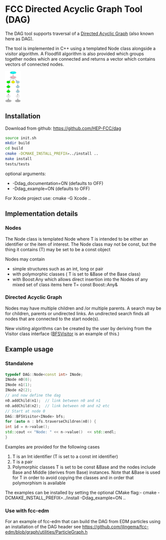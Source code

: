 # FCC Directed Acyclic Graph Tool (DAG)
The DAG tool supports traversal of a [Directed Acyclic Graph](https://en.wikipedia.org/wiki/Directed_acyclic_graph) (also known here as DAG).

The tool is implemented in C++ using a templated Node class alongside a visitor algorithm.
A Floodfill algorithm is also provided which groups together nodes which are connected and returns a vector which contains vectors of connected nodes.

<img src="./doc/event_dag.png" alt="Drawing" style="width: 50px;"/>


## Installation

Download from github:
  https://github.com/HEP-FCC/dag

```bash
source init.sh
mkdir build
cd build
cmake -DCMAKE_INSTALL_PREFIX=../install ..
make install
tests/tests
```

optional arguments:
 * -Ddag_documentation=ON (defaults to OFF)
 * -Ddag_example=ON (defaults to OFF)

For Xcode project use: cmake -G Xcode ..

## Implementation details

### Nodes

The Node class is templated Node<T> where T is intended to be either an identifier or the item of interest.
The Node class may not be const, but the thing it contains (T) may be set to be a const object

Nodes may contain
 * simple structures such as an int, long or pair
 * with polymorphic classes ( T is set to &Base of the Base class)
 * with Boost:Any  which allows direct insertion into the Nodes of any mixed set of class items
	  here T= const Boost::Any&

### Directed Acyclic Graph

Nodes may have multiple children and /or multiple parents.
A search may be for children, parents or undirected links.
An undirected search finds all nodes that are connected to the start node(s).

New visiting algorithms can be created by the user by deriving from the Visitor class interface ([BFSVisitor](https://github.com/HEP-FCC/dag/blob/master/dag/dag/DirectedAcyclicGraph.h#L119) is an example of this.)

## Example usage

### Standalone
```c++
typedef DAG::Node<const int> INode;
INode n0(0);
INode n1(1);
INode n2(2);
// and now define the dag
n0.addChild(n1);  // link between n0 and n1
n0.addChild(n2);  // link between n0 and n2 etc
// Start at node 0
DAG::BFSVisitor<INode> bfs;
for (auto n : bfs.traverseChildren(n0)) {
int id = n->value();
std::cout << "Node: " << n->value()  << std::endl;
}
```

Examples are provided for the following cases
 1. T is an Int identifier (T is set to a const int identifier)
 2. T is a pair
 3. Polymorphic classes
 	T is set to be const &Base and the nodes include Base and Middle (derives from Base) instances.
 	Note that &Base is used for T in order to avoid copying the classes and in order that polymorphism is available

The examples can be installed by setting the optional CMake flag:-
cmake -DCMAKE_INSTALL_PREFIX=../install  -Ddag_example=ON ..

### Use with fcc-edm
For an example of fcc-edm that can build the DAG from EDM particles using an installation of the DAG header see
https://github.com/jlingema/fcc-edm/blob/graph/utilities/ParticleGraph.h
